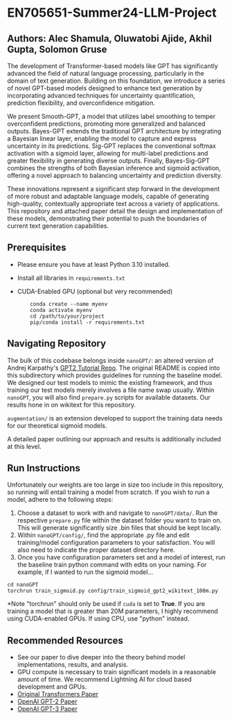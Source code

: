 # EN705651-Summer24-LLM-Project

## Authors: Alec Shamula, Oluwatobi Ajide, Akhil Gupta, Solomon Gruse   

The development of Transformer-based models like GPT has significantly advanced the field of natural language processing, particularly in the domain of text generation. Building on this foundation, we introduce a series of novel GPT-based models designed to enhance text generation by incorporating advanced techniques for uncertainty quantification, prediction flexibility, and overconfidence mitigation. 

We present Smooth-GPT, a model that utilizes label smoothing to temper overconfident predictions, promoting more generalized and balanced outputs. Bayes-GPT extends the traditional GPT architecture by integrating a Bayesian linear layer, enabling the model to capture and express uncertainty in its predictions. Sig-GPT replaces the conventional softmax activation with a sigmoid layer, allowing for multi-label predictions and greater flexibility in generating diverse outputs. Finally, Bayes-Sig-GPT combines the strengths of both Bayesian inference and sigmoid activation, offering a novel approach to balancing uncertainty and prediction diversity.

These innovations represent a significant step forward in the development of more robust and adaptable language models, capable of generating high-quality, contextually appropriate text across a variety of applications. This repository and attached paper detail the design and implementation of these models, demonstrating their potential to push the boundaries of current text generation capabilities.


## Prerequisites

* Please ensure you have at least Python 3.10 installed.   
* Install all libraries in `requirements.txt`
* CUDA-Enabled GPU (optional but very recommended)

  ```
      conda create --name myenv
      conda activate myenv
      cd /path/to/your/project
      pip/conda install -r requirements.txt
  ```


## Navigating Repository
The bulk of this codebase belongs inside `nanoGPT/`: an altered version of Andrej Karpathy's [GPT2 Tutorial Repo](https://github.com/karpathy/nanoGPT). The original README is copied into this subdirectory which provides guidelines for running the baseline model. 
We designed our test models to mimic the existing framework, and thus training our test models merely involves a file name swap usually. Within `nanoGPT`, you will also find `prepare.py` scripts for available datasets. Our results hone in on wikitext for this repository. 

`augmentation/` is an extension developed to support the training data needs for our theoretical sigmoid models.

A detailed paper outlining our approach and results is additionally included at this level. 

## Run Instructions
Unfortunately our weights are too large in size too include in this repository, so running will entail training a model from scratch. If you wish to run a model, adhere to the following steps:

1) Choose a dataset to work with and navigate to `nanoGPT/data/`. Run the respective `prepare.py` file within the dataset folder you want to train on. This will generate significantly size .bin files that should be kept locally.
2) Within `nanoGPT/config/`, find the appropriate .py file and edit training/model configuration parameters to your satisfaction. You will also need to indicate the proper dataset directory here.
3) Once you have configuration parameters set and a model of interest, run the baseline train python command with edits on your naming. For example, if I wanted to run the sigmoid model...
```
cd nanoGPT
torchrun train_sigmoid.py config/train_sigmoid_gpt2_wikitext_100m.py
```

*Note "torchrun" should only be used if `cuda` is set to **True**. If you are training a model that is greater than 20M parameters, I highly recommend using CUDA-enabled GPUs. If using CPU, use "python" instead.


## Recommended Resources
* See our paper to dive deeper into the theory behind model implementations, results, and analysis.
* GPU compute is necessary to train significant models in a reasonable amount of time. We recommend Lightning AI for cloud based development and GPUs.
* [Original Transformers Paper](https://arxiv.org/abs/1706.03762)
* [OpenAI GPT-2 Paper](https://d4mucfpksywv.cloudfront.net/better-language-models/language_models_are_unsupervised_multitask_learners.pdf)
* [OpenAI GPT-3 Paper](https://arxiv.org/abs/2005.14165)



